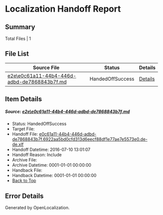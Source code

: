 # <a name='report-top'></a> Localization Handoff Report

## Summary
 Total Files | 1

## File List
 Source File | Status | Details 
 ----------- | ------ | ------- 
 [e2e\e0c61a11-44b4-446d-adbd-de7868843b7f.md](https://github.com/OpenLocalizationTestOrg/oltest/blob/800c4161d6931e376e029f55c5550c1e491bac7b/e2e/e0c61a11-44b4-446d-adbd-de7868843b7f.md) | HandedOffSuccess | [Details](#6277a97d43b743f0a56c4ba56d4a9115579e47151)

## Item Details
##### <a name='6277a97d43b743f0a56c4ba56d4a9115579e47151'></a> Source: [e2e\e0c61a11-44b4-446d-adbd-de7868843b7f.md](https://github.com/OpenLocalizationTestOrg/oltest/blob/800c4161d6931e376e029f55c5550c1e491bac7b/e2e/e0c61a11-44b4-446d-adbd-de7868843b7f.md)
* Status: HandedOffSuccess
* Target File: 
* Handoff File: [e0c61a11-44b4-446d-adbd-de7868843b7f.6922aa5bd0cfd313d6eecf88df1e77ae7e5573e0.de-de.xlf](https://github.com/OpenLocalizationTestOrg/olhandoff-e2e/blob/d2fb5a5df30073ee6a56288f9703248af5f264da/ol-handoff/OpenLocalizationTestOrg/oltest-dede-fly/ci/ht/e0c61a11-44b4-446d-adbd-de7868843b7f.6922aa5bd0cfd313d6eecf88df1e77ae7e5573e0.de-de.xlf)
* Handoff Datetime: 2016-07-10 13:01:07
* Handoff Reason: Include
* Archive File: 
* Archive Datetime: 0001-01-01 00:00:00
* Handback File: 
* Handback Datetime: 0001-01-01 00:00:00
* [Back to Top](#report-top)


## Error Details

Generated by OpenLocalization.
